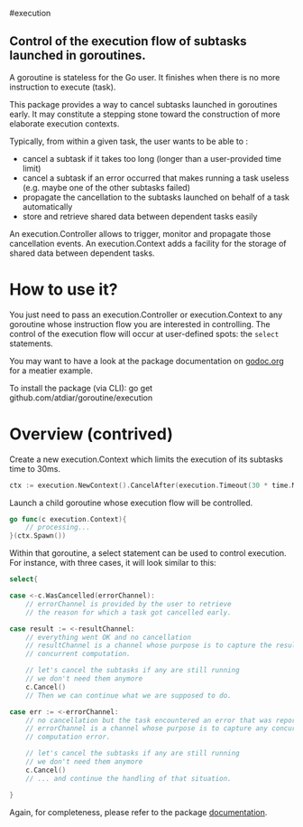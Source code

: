 #execution

Control of the execution flow of subtasks launched in goroutines.
--------------------------------------------------------------

A goroutine is stateless for the Go user.
It finishes when there is no more instruction to execute (task).

This package provides a way to cancel subtasks launched in goroutines early.
It may constitute a stepping stone toward the construction
of more elaborate execution contexts.

Typically, from within a given task, the user wants to be able to :  

* cancel a subtask if it takes too long (longer than a user-provided time limit)  
* cancel a subtask if an error occurred that makes running a task useless
(e.g. maybe one of the other subtasks failed)
* propagate the cancellation to the subtasks launched on behalf of a task automatically
* store and retrieve shared data between dependent tasks easily

An execution.Controller allows to trigger, monitor and propagate those cancellation events.
An execution.Context adds a facility for the storage of shared data between dependent tasks.

How to use it?
====================

You just need to pass an execution.Controller or execution.Context to any goroutine
whose instruction flow you are interested in controlling.
The control of the execution flow will occur at user-defined spots:
the `select` statements.

You may want to have a look at the package documentation on [godoc.org] for a meatier example.

To install the package (via CLI): go get github.com/atdiar/goroutine/execution

Overview (contrived)
====================

Create a new execution.Context which limits the execution of its subtasks time to 30ms.

``` go
ctx := execution.NewContext().CancelAfter(execution.Timeout(30 * time.Millisecond))
```

Launch a child goroutine whose execution flow will be controlled.

``` go
go func(c execution.Context){
	// processing...
}(ctx.Spawn())
```

Within that goroutine, a select statement can be used to control execution.
For instance, with three cases, it will look similar to this:

``` go
select{

case <-c.WasCancelled(errorChannel):
	// errorChannel is provided by the user to retrieve
	// the reason for which a task got cancelled early.

case result := <-resultChannel:
	// everything went OK and no cancellation
	// resultChannel is a channel whose purpose is to capture the result of some
	// concurrent computation.

	// let's cancel the subtasks if any are still running
	// we don't need them anymore
	c.Cancel()
	// Then we can continue what we are supposed to do.

case err := <-errorChannel:
	// no cancellation but the task encountered an error that was reported.
	// errorChannel is a channel whose purpose is to capture any concurrent
	// computation error.

	// let's cancel the subtasks if any are still running
	// we don't need them anymore
	c.Cancel()
	// ... and continue the handling of that situation.

}
```

Again, for completeness, please refer to the package [documentation].


[godoc.org]:https://godoc.org/github.com/atdiar/goroutine/execution/#example-package
[documentation]:https://godoc.org/github.com/atdiar/goroutine/execution
